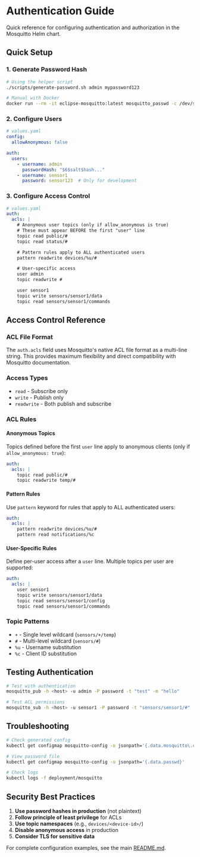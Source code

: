 # Authentication Guide

Quick reference for configuring authentication and authorization in the Mosquitto Helm chart.

## Quick Setup

### 1. Generate Password Hash

```bash
# Using the helper script
./scripts/generate-password.sh admin mypassword123

# Manual with Docker
docker run --rm -it eclipse-mosquitto:latest mosquitto_passwd -c /dev/stdout admin
```

### 2. Configure Users

```yaml
# values.yaml
config:
  allowAnonymous: false

auth:
  users:
    - username: admin
      passwordHash: "$6$salt$hash..."
    - username: sensor1
      password: sensor123  # Only for development
```

### 3. Configure Access Control

```yaml
# values.yaml
auth:
  acls: |
    # Anonymous user topics (only if allow_anonymous is true)
    # These must appear BEFORE the first "user" line
    topic read public/#
    topic read status/#

    # Pattern rules apply to ALL authenticated users
    pattern readwrite devices/%u/#

    # User-specific access
    user admin
    topic readwrite #

    user sensor1
    topic write sensors/sensor1/data
    topic read sensors/sensor1/commands
```

## Access Control Reference

### ACL File Format

The `auth.acls` field uses Mosquitto's native ACL file format as a multi-line string. This provides maximum flexibility and direct compatibility with Mosquitto documentation.

### Access Types

- `read` - Subscribe only
- `write` - Publish only
- `readwrite` - Both publish and subscribe

### ACL Rules

#### Anonymous Topics

Topics defined before the first `user` line apply to anonymous clients (only if `allow_anonymous: true`):

```yaml
auth:
  acls: |
    topic read public/#
    topic readwrite temp/#
```

#### Pattern Rules

Use `pattern` keyword for rules that apply to ALL authenticated users:

```yaml
auth:
  acls: |
    pattern readwrite devices/%u/#
    pattern read notifications/%c
```

#### User-Specific Rules

Define per-user access after a `user` line. Multiple topics per user are supported:

```yaml
auth:
  acls: |
    user sensor1
    topic write sensors/sensor1/data
    topic read sensors/sensor1/config
    topic read sensors/sensor1/commands
```

### Topic Patterns

- `+` - Single level wildcard (`sensors/+/temp`)
- `#` - Multi-level wildcard (`sensors/#`)
- `%u` - Username substitution
- `%c` - Client ID substitution

## Testing Authentication

```bash
# Test with authentication
mosquitto_pub -h <host> -u admin -P password -t "test" -m "hello"

# Test ACL permissions
mosquitto_sub -h <host> -u sensor1 -P password -t "sensors/sensor1/#"
```

## Troubleshooting

```bash
# Check generated config
kubectl get configmap mosquitto-config -o jsonpath='{.data.mosquitto\.conf}'

# View password file
kubectl get configmap mosquitto-config -o jsonpath='{.data.passwd}'

# Check logs
kubectl logs -f deployment/mosquitto
```

## Security Best Practices

1. **Use password hashes in production** (not plaintext)
2. **Follow principle of least privilege** for ACLs
3. **Use topic namespaces** (e.g., `devices/<device-id>/`)
4. **Disable anonymous access** in production
5. **Consider TLS for sensitive data**

For complete configuration examples, see the main [README.md](./README.md).
